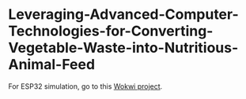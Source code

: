 # Leveraging-Advanced-Computer-Technologies-for-Converting-Vegetable-Waste-into-Nutritious-Animal-Feed
For ESP32 simulation, go to this [Wokwi project](https://wokwi.com/projects/430036648046028801).
